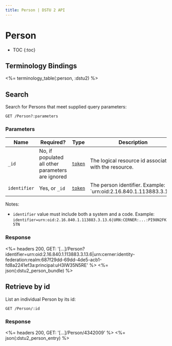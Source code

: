 ```yaml
---
title: Person | DSTU 2 API
---
```


# Person

* TOC
{:toc}

## Terminology Bindings

<%= terminology_table(:person, :dstu2) %>

## Search

Search for Persons that meet supplied query parameters:

    GET /Person?:parameters

### Parameters

 Name         | Required?                                         | Type       | Description
--------------|---------------------------------------------------|------------|------------------------------------------------------------------------------------
 `_id`        | No, if populated all other parameters are ignored | [`token`]  | The logical resource id associated with the resource.
 `identifier` | Yes, or `_id`                                     | [`token`]  | The person identifier.  Example: `urn:oid:2.16.840.1.113883.3.13.6|01022228`

Notes:

- `identifier` value must include both a system and a code. Example: `identifier=urn:oid:2.16.840.1.113883.3.13.6|URN:CERNER:...:PI98N2FK5TN`

### Response

<%= headers 200, GET: '[...]/Person?identifier=urn:oid:2.16.840.1.113883.3.13.6|urn:cerner:identity-federation:realm:687f29dd-69dd-4de5-acb1-fd8a2241ef3a:principal:uH3IW35N5RE' %>
<%= json(:dstu2_person_bundle) %>

## Retrieve by id

List an individual Person by its id:

    GET /Person/:id

### Response

<%= headers 200, GET: '[...]/Person/4342009' %>
<%= json(:dstu2_person_entry) %>

[`token`]: http://hl7.org/fhir/DSTU2/search.html#token
